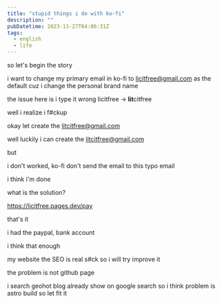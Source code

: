 ```yaml
---
title: "stupid things i do with ko-fi"
description: ""
pubDatetime: 2023-11-27T04:06:31Z
tags:
  - english
  - life
---
```


so let's begin the story

i want to change my primary email in ko-fi to licitfree@gmail.com as the default cuz i change the personal brand name

the issue here is i type it wrong licitfree -> **lit**citfree

well i realize i f#ckup

okay let create the litcitfree@gmail.com

well luckily i can create the litcitfree@gmail.com

but

i don't worked, ko-fi don't send the email to this typo email

i think i'm done

what is the solution?

https://licitfree.pages.dev/pay

that's it

i had the paypal, bank account

i think that enough

my website the SEO is real s#ck so i will try improve it

the problem is not github page

i search geohot blog already show on google search so i think problem is astro build so let fit it
